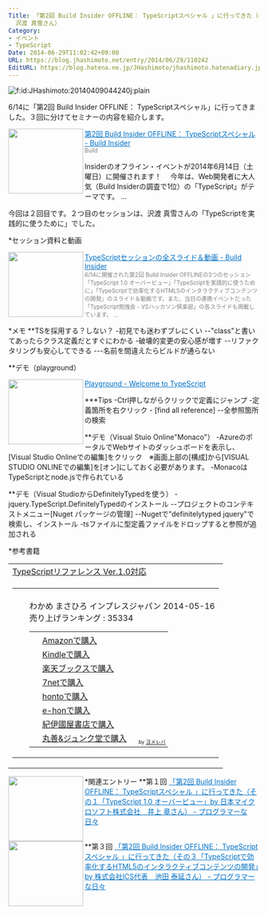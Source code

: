 ```yaml
---
Title: 「第2回 Build Insider OFFLINE： TypeScriptスペシャル 」に行ってきた（その２「TypeScriptを実践的に使うために」by
  沢渡 真雪さん）
Category:
- イベント
- TypeScript
Date: 2014-06-29T11:02:42+09:00
URL: https://blog.jhashimoto.net/entry/2014/06/29/110242
EditURL: https://blog.hatena.ne.jp/JHashimoto/jhashimoto.hatenadiary.jp/atom/entry/12921228815727083765
---
```


<p><img class="hatena-fotolife" title="f:id:JHashimoto:20140409044240j:plain" src="http://cdn-ak.f.st-hatena.com/images/fotolife/J/JHashimoto/20140409/20140409044240.jpg" alt="f:id:JHashimoto:20140409044240j:plain" /></p>
<p>6/14に「第2回 Build Insider OFFLINE： TypeScriptスペシャル」に行ってきました。３回に分けてセミナーの内容を紹介します。</p>
<p><a href="http://www.buildinsider.net/event/offline/02#timetable" target="_blank"><img class="alignleft" src="http://capture.heartrails.com/150x130/shadow?http://www.buildinsider.net/event/offline/02#timetable" alt="" width="150" height="130" align="left" border="0" /></a><a style="color: #0070c5;" href="http://www.buildinsider.net/event/offline/02#timetable" target="_blank">第2回 Build Insider OFFLINE： TypeScriptスペシャル - Build Insider</a><a href="http://b.hatena.ne.jp/entry/http://www.buildinsider.net/event/offline/02#timetable" target="_blank"><img src="http://b.hatena.ne.jp/entry/image/http://www.buildinsider.net/event/offline/02#timetable" alt="" border="0" /></a><br /><span style="color: #808080; font-size: 80%;">Build 

Insiderのオフライン・イベントが2014年6月14日（土曜日）に開催されます！ 　今年は、Web開発者に大人気（Build Insiderの調査で1位）の「TypeScript」がテーマです。 ...</span></p>
今回は２回目です。２つ目のセッションは、沢渡 真雪さんの「TypeScriptを実践的に使うために」でした。

<p></p>
<!-- more -->

*セッション資料と動画
<p><a href="http://www.buildinsider.net/hub/bioff02/01" target="_blank"><img class="alignleft" src="http://capture.heartrails.com/150x130/shadow?http://www.buildinsider.net/hub/bioff02/01" alt="" width="150" height="130" align="left" border="0" /></a><a style="color: #0070c5;" href="http://www.buildinsider.net/hub/bioff02/01" target="_blank">TypeScriptセッションの全スライド＆動画 - Build Insider</a><a href="http://b.hatena.ne.jp/entry/http://www.buildinsider.net/hub/bioff02/01" target="_blank"><img src="http://b.hatena.ne.jp/entry/image/http://www.buildinsider.net/hub/bioff02/01" alt="" border="0" /></a><br /><span style="color: #808080; font-size: 80%;">6/14に開催された第2回 Build Insider OFFLINEの3つのセッション「TypeScript 1.0 オーバービュー」「TypeScriptを実践的に使うために」「TypeScriptで効率化するHTML5のインタラクティブコンテンツの開発」のスライド＆動画です。また、当日の連携イベントだった「TypeScript勉強会 - VSハッカソン倶楽部」の各スライドも掲載しています。 ...</span></p>

*メモ
**TSを採用する？しない？
-初見でも迷わずブレにくい
--"class"と書いてあったらクラス定義だとすぐにわかる
-破壊的変更の安心感が増す
--リファクタリングも安心してできる
---名前を間違えたらビルドが通らない

**デモ（playground）
<p><a href="http://www.typescriptlang.org/Playground" target="_blank"><img class="alignleft" src="http://capture.heartrails.com/150x130/shadow?http://www.typescriptlang.org/Playground" alt="" width="150" height="130" align="left" border="0" /></a><a style="color: #0070c5;" href="http://www.typescriptlang.org/Playground" target="_blank">Playground - Welcome to TypeScript</a><a href="http://b.hatena.ne.jp/entry/http://www.typescriptlang.org/Playground" target="_blank"><img src="http://b.hatena.ne.jp/entry/image/http://www.typescriptlang.org/Playground" alt="" border="0" /></a></p>
***Tips
-Ctrl押しながらクリックで定義にジャンプ
-定義箇所を右クリック - [find all reference]
--全参照箇所の検索

**デモ（Visual Stuio Online"Monaco"）
-AzureのポータルでWebサイトのダッシュボードを表示し、[Visual Studio Onlineでの編集]をクリック　※画面上部の[構成]から[VISUAL STUDIO ONLINEでの編集]を[オン]にしておく必要があります。
-MonacoはTypeScriptとnode.jsで作られている

**デモ（Visual StudioからDefinitelyTypedを使う）
-jquery.TypeScript.DefinitelyTypedのインストール
--プロジェクトのコンテキストメニュー[Nuget パッケージの管理]
--Nugetで"definitelytyped jquery"で検索し、インストール
-tsファイルに型定義ファイルをドロップすると参照が追加される

*参考書籍
<table style="border: none;" border="0" cellpadding="5">
<tbody>
<tr>
<td style="border: none; text-align: left;"><a href="http://c.af.moshimo.com/af/c/click?a_id=119718&amp;p_id=170&amp;pc_id=185&amp;pl_id=4062&amp;s_v=b5Rz2P0601xu&amp;url=http%3A%2F%2Fwww.amazon.co.jp%2Fexec%2Fobidos%2FASIN%2F484433588X%2Fref%3Dnosim" target="_top" rel="nofollow">TypeScriptリファレンス Ver.1.0対応</a></td>
</tr>
<tr>
<td style="border: none;">
<table style="border: none;" border="0" cellpadding="0">
<tbody>
<tr>
<td style="border: none;" valign="top"><a href="http://c.af.moshimo.com/af/c/click?a_id=119718&amp;p_id=170&amp;pc_id=185&amp;pl_id=4062&amp;s_v=b5Rz2P0601xu&amp;url=http%3A%2F%2Fwww.amazon.co.jp%2Fexec%2Fobidos%2FASIN%2F484433588X%2Fref%3Dnosim" target="_top" rel="nofollow"><img style="margin-right: 10px;" src="http://ecx.images-amazon.com/images/I/51pGATfH-gL._SL160_.jpg" alt="" border="0" /></a></td>
<td style="border: none; text-align: left;" valign="top"><br />わかめ まさひろ インプレスジャパン 2014-05-16<br /> 売り上げランキング : 35334<br />
<table style="border: none;">
<tbody>
<tr>
<td style="border: none; text-align: left;">
<div class="shoplinkamazon" style="margin-right: 5px; background: url('http://img.yomereba.com/yl.gif') 0 0 no-repeat; padding: 2px 0 2px 18px; white-space: nowrap;"><a title="アマゾン" href="http://c.af.moshimo.com/af/c/click?a_id=119718&amp;p_id=170&amp;pc_id=185&amp;pl_id=4062&amp;s_v=b5Rz2P0601xu&amp;url=http%3A%2F%2Fwww.amazon.co.jp%2Fexec%2Fobidos%2FASIN%2F484433588X%2Fref%3Dnosim" target="_blank" rel="nofollow">Amazonで購入</a></div>
<div class="shoplinkkindle" style="margin-right: 5px; background: url('http://img.yomereba.com/yl.gif') 0 0 no-repeat; padding: 2px 0 2px 18px; white-space: nowrap;"><a href="http://c.af.moshimo.com/af/c/click?a_id=119718&amp;p_id=170&amp;pc_id=185&amp;pl_id=4062&amp;s_v=b5Rz2P0601xu&amp;url=http%3A%2F%2Fwww.amazon.co.jp%2Fexec%2Fobidos%2FASIN%2FB00K1T8Z4S%2F" target="_blank" rel="nofollow">Kindleで購入</a></div>
<div class="shoplinkrakuten" style="margin-right: 5px; background: url('http://img.yomereba.com/yl.gif') 0 -50px no-repeat; padding: 2px 0 2px 18px; white-space: nowrap;"><a title="楽天ブックス" href="http://c.af.moshimo.com/af/c/click?a_id=119719&amp;p_id=56&amp;pc_id=56&amp;pl_id=637&amp;s_v=b5Rz2P0601xu&amp;url=http%3A%2F%2Fbooks.rakuten.co.jp%2Frb%2F12777725%2F" target="_blank" rel="nofollow">楽天ブックスで購入</a></div>
<div class="shoplinkseven" style="margin-right: 5px; background: url('http://img.yomereba.com/yl.gif') 0 -100px no-repeat; padding: 2px 0 2px 18px; white-space: nowrap;"><a title="セブンネットショッピング" href="http://px.a8.net/svt/ejp?a8mat=2BEXC1+3VBGC2+2N1Y+62U35&amp;a8ejpredirect=http%3A%2F%2Fwww.7netshopping.jp%2Frelay%2Faffiliate%2FAnotherCompanyEntrance%2F%3FA8_PID%3Ds00000012319001%26VIEW_URL%3Dhttp%253A%252F%252Fwww.7netshopping.jp%252Fbooks%252Fsearch_result%252F%253Fctgy%253Dbooks%2526code%253D484433588X" target="_blank" rel="nofollow">7netで購入</a></div>
<div class="shoplinkbk1" style="margin-right: 5px; background: url('http://img.yomereba.com/yl.gif') 0 -150px no-repeat; padding: 2px 0 2px 18px; white-space: nowrap;"><a title="bk1" href="http://ck.jp.ap.valuecommerce.com/servlet/referral?sid=3107559&amp;pid=882436940&amp;vc_url=http%3A%2F%2Fhonto.jp%2Fnetstore%2Fsearch_021_10484433588X.html%3Fsrchf%3D1%26srchGnrNm%3D1" target="_blank">hontoで購入<img src="http://ad.jp.ap.valuecommerce.com/servlet/gifbanner?sid=3107559&amp;pid=882436940" alt="" width="1" height="1" border="0" /></a></div>
<div class="shoplinkehon" style="margin-right: 5px; background: url('http://img.yomereba.com/yl.gif') 0 -250px no-repeat; padding: 2px 0 2px 18px; white-space: nowrap;"><a title="e-hon" href="http://ck.jp.ap.valuecommerce.com/servlet/referral?sid=3107559&amp;pid=882438614&amp;vc_url=http%3A%2F%2Fwww.e-hon.ne.jp%2Fbec%2FSA%2FDetail%3FrefISBN%3D484433588X" target="_blank">e-honで購入<img src="http://ad.jp.ap.valuecommerce.com/servlet/gifbanner?sid=3107559&amp;pid=882438614" alt="" width="1" height="1" border="0" /></a></div>
<div class="shoplinkkino" style="margin-right: 5px; background: url('http://img.yomereba.com/yl.gif') 0 -350px no-repeat; padding: 2px 0 2px 18px; white-space: nowrap;"><a title="kino" href="http://ck.jp.ap.valuecommerce.com/servlet/referral?sid=3107559&amp;pid=882436944&amp;vc_url=http%3A%2F%2Fwww.kinokuniya.co.jp%2Ff%2Fdsg-01-9784844335887" target="_blank">紀伊國屋書店で購入<img src="http://ad.jp.ap.valuecommerce.com/servlet/gifbanner?sid=3107559&amp;pid=882436944" alt="" width="1" height="1" border="0" /></a></div>
<div class="shoplinkjun" style="margin-right: 5px; background: url('http://img.yomereba.com/yl.gif') 0 -400px no-repeat; padding: 2px 0 2px 18px; white-space: nowrap;"><a title="jun" href="http://ck.jp.ap.valuecommerce.com/servlet/referral?sid=3107559&amp;pid=882436947&amp;vc_url=http%3A%2F%2Fwww.junkudo.co.jp%2Fmj%2Fproducts%2Fdetail.php%3Fisbn%3D9784844335887" target="_blank">丸善&amp;ジュンク堂で購入<img src="http://ad.jp.ap.valuecommerce.com/servlet/gifbanner?sid=3107559&amp;pid=882436947" alt="" width="1" height="1" border="0" /></a></div>
</td>
<td style="vertical-align: bottom; padding-left: 10px; font-size: x-small; border: none;">by <a href="http://yomereba.com" target="_blank" rel="nofollow">ヨメレバ</a></td>
</tr>
</tbody>
</table>
</td>
</tr>
</tbody>
</table>
</td>
</tr>
</tbody>
</table>
*関連エントリー
**第１回
<a href="http://jhashimoto.hatenadiary.jp/entry/2014/06/24/062830" target="_blank" rel="nofollow"><img class="alignleft" align="left" border="0" src="http://capture.heartrails.com/150x130/shadow?http://jhashimoto.hatenadiary.jp/entry/2014/06/24/062830" alt="" width="150" height="130" /></a><a style="color:#0070C5;" href="http://jhashimoto.hatenadiary.jp/entry/2014/06/24/062830" target="_blank" rel="nofollow">「第2回 Build Insider OFFLINE： TypeScriptスペシャル 」に行ってきた（その１「TypeScript 1.0 オーバービュー」by 日本マイクロソフト株式会社　井上 章さん） - プログラマーな日々</a><a href="http://b.hatena.ne.jp/entry/http://jhashimoto.hatenadiary.jp/entry/2014/06/24/062830" target="_blank"><img border="0" src="http://b.hatena.ne.jp/entry/image/http://jhashimoto.hatenadiary.jp/entry/2014/06/24/062830" alt="" /></a><br style="clear:both;" />
**第３回
<a href="http://jhashimoto.hatenadiary.jp/entry/2014/06/29/114304" target="_blank" rel="nofollow"><img class="alignleft" align="left" border="0" src="http://capture.heartrails.com/150x130/shadow?http://jhashimoto.hatenadiary.jp/entry/2014/06/29/114304" alt="" width="150" height="130" /></a><a style="color:#0070C5;" href="http://jhashimoto.hatenadiary.jp/entry/2014/06/29/114304" target="_blank" rel="nofollow">「第2回 Build Insider OFFLINE： TypeScriptスペシャル 」に行ってきた（その３「TypeScriptで効率化するHTML5のインタラクティブコンテンツの開発」by 株式会社ICS代表　池田 泰延さん） - プログラマーな日々</a><a href="http://b.hatena.ne.jp/entry/http://jhashimoto.hatenadiary.jp/entry/2014/06/29/114304" target="_blank"><img border="0" src="http://b.hatena.ne.jp/entry/image/http://jhashimoto.hatenadiary.jp/entry/2014/06/29/114304" alt="" /></a><br style="clear:both;" />



